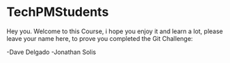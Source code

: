 # TechPMStudents

Hey you. Welcome to this Course, i hope you enjoy it and learn a lot, please leave your name here, to prove you completed the Git Challenge:

-Dave Delgado
-Jonathan Solis
